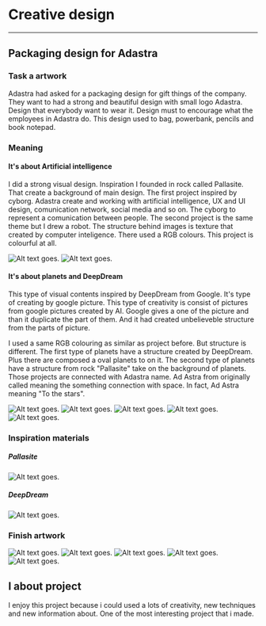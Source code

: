# Creative design
---
## Packaging design for Adastra
### Task a artwork
Adastra had asked for a packaging design for gift things of the company. They want to had a strong and beautiful design with small logo Adastra. Design that everybody want to wear it. Design must to encourage what the employees in Adastra do. This design used to bag, powerbank, pencils and book notepad.
### Meaning
#### It's about Artificial intelligence
I did a strong visual design. Inspiration I founded in rock called Pallasite. That create a background of main design. The first project inspired by cyborg. Adastra create and working with artificial intelligence, UX and UI design, comunication network, social media and so on. The cyborg to represent a comunication between people. The second project is the same theme but I drew a robot. The structure behind images is texture that created by computer inteligence. There used a RGB colours. This project is colourful at all.

<img alt = "Alt text goes." src= "cup-cyborg.jpg"> 
 
<img alt = "Alt text goes." src= "powerb-robot.jpg"> 
 
#### It's about planets and DeepDream
This type of visual contents inspired by DeepDream from Google. It's type of creating by google picture. This type of creativity is consist of pictures from google pictures created by AI. Google gives a one of the picture and than it duplicate the part of them. And it had created unbelieveble structure from the parts of picture.

I used a same RGB colouring as similar as project before. But structure is different. The first type of planets have a structure created by DeepDream. Plus there are composed a oval planets to on it. The second type of planets have a structure from rock "Pallasite" take on the background of planets. Those projects are connected with Adastra name. Ad Astra from originally called meaning the something connection with space. In fact, Ad Astra meaning "To the stars".

<img alt = "Alt text goes." src= "structure-01.png">

<img alt = "Alt text goes." src= "bag-plan-01.png"> 
 
<img alt = "Alt text goes." src= "Blockpen-planet-01.jpg"> 
  
<img alt = "Alt text goes." src= "bag-structure-02.jpg"> 
 
<img alt = "Alt text goes." src= "cup-planet-03.jpg"> 
 
 ### Inspiration materials
 ##### Pallasite
 
 <img alt = "Alt text goes." src= "Pallasite_004.jpg"> 
 
 ##### DeepDream
 
<img alt = "Alt text goes." src= "deepdream-google.jpg"> 
  
  ### Finish artwork

 <img alt = "Alt text goes." src= "block-cyborg.png"> 
 
 <img alt = "Alt text goes." src= "cup-cyborg.png"> 
  
 <img alt = "Alt text goes." src= "cup-planets.png"> 
 
 <img alt = "Alt text goes." src= "cyborg-bag.png"> 
 
 <img alt = "Alt text goes." src= "planets-bag.png"> 
  
  ## I about project
  I enjoy this project because i could used a lots of creativity, new techniques and new information about. One of the most interesting project that i made.
